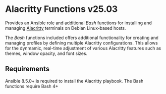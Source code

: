 Alacritty Functions v25.03
===========================

Provides an Ansible role and additional *Bash* functions for 
installing and managing [Alacritty](https://github.com/alacritty/alacritty) 
terminals on Debian Linux-based hosts.

The *Bash* functions included offers additional functionality 
for creating and managing profiles by defining multiple Alacritty 
configurations. This allows for the dynmamic, real-time adjustment 
of various Alacritty features such as themes, window opacity, and 
font sizes.


## Requirements

Ansible 8.5.0+ is required to install the Alacritty playbook.
The Bash functions require Bash 4+

